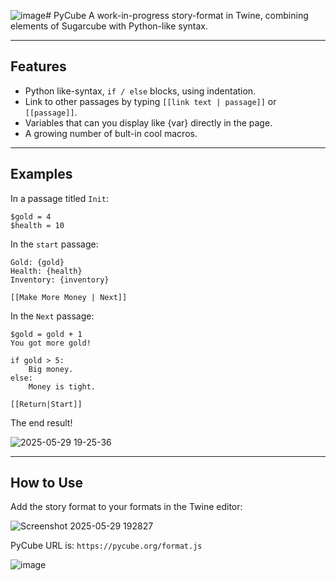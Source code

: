 ![image](https://github.com/user-attachments/assets/46ef55af-65f2-488c-a12f-fe726bdda94f)# PyCube
A work-in-progress story-format in Twine, combining elements of Sugarcube with Python-like syntax.

---

## Features

* Python like-syntax, `if / else` blocks, using indentation.
* Link to other passages by typing `[[link text | passage]]` or `[[passage]]`.
* Variables that can you display like {var} directly in the page.
* A growing number of bult-in cool macros.

---

## Examples 

In a passage titled `Init`:

```
$gold = 4
$health = 10
```

In the `start` passage:

```
Gold: {gold}
Health: {health}
Inventory: {inventory}

[[Make More Money | Next]]
```

In the `Next` passage:

```
$gold = gold + 1
You got more gold!

if gold > 5:
	Big money.
else:
	Money is tight.

[[Return|Start]] 
```

The end result!

![2025-05-29 19-25-36](https://github.com/user-attachments/assets/f283a064-55d8-4e9e-98b4-22e138266b16)

---

## How to Use

Add the story format to your formats in the Twine editor:

![Screenshot 2025-05-29 192827](https://github.com/user-attachments/assets/b30e37bd-0efd-4f26-b740-23c746adba65)

PyCube URL is: `https://pycube.org/format.js`

![image](https://github.com/user-attachments/assets/d9f6114c-e27a-47c5-8be1-d281af69b9a0)
